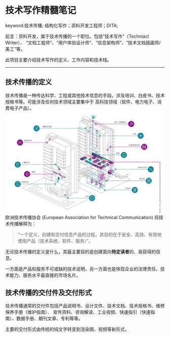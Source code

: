# 技术写作精髓笔记

keyword:技术传播; 结构化写作；资料开发工程师；DITA;

前言：资料开发，属于技术传播的一个职位。包括“技术写作”（Techniacl Writer）、
“文档工程师”、“用户体验设计师”、“信息架构师”、“技术文档插画师/美工”等。

此项目主要介绍技术写作的定义、工作内容和技术栈。

---

## 技术传播的定义

技术传播是一种传达科学、工程或其他技术信息的手段。涉及培训、白皮书、技术规格书等。可能涉及任何技术领域主要集中于
高科技领域（软件、电力电子、消费电子产品）。
![pic](https://github.com/ffmpegzhou/Tech_Writer/blob/main/Pics/eg1.jpg)
欧洲技术传播协会 (European Association for Technical Communication) 将技术传播解释为：

> “一个定义、创建和交付信息产品的过程，其目的在于安全、高效、有效地使用产品（技术系统、软件、服务）”。

无论技术传播的定义是什么，其最主要目的是创建面向**特定读者**的、易获得的信息。

一方面是产品和服务不可或缺的技术说明，另一方面也是体现企业的法律责任、技术能力、服务水平最直接的市场名片。

## 技术传播的交付件及交付形式

技术传播通常的交付件包括产品说明书、设计文件、技术文档、技术规格书、维修保养手册（维护指南）、
宣传资料、咨询解读、工业视频、快速指引（快速指南）、数据手册、期刊文章、专利等等。

主要的交付形式由传统的纯文字转变到渲染图、视频等新形式。
